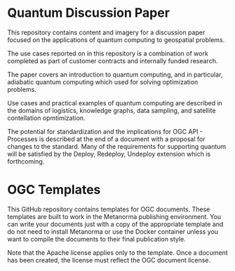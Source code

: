 # Quantum Discussion Paper

This repository contains content and imagery for a discussion paper focused on the applications of quantum computing to geospatial problems.

The use cases reported on in this repository is a combination of work completed as part of customer contracts and internally funded research.

The paper covers an introduction to quantum computing, and in particular, adiabatic quantum computing which used for solving optimization problems.

Use cases and practical examples of quantum computing are described in the domains of logistics, knowledge graphs, data sampling, and satellite contellation opmtimization. 

The potential for standardization and the implications for OGC API - Processes is described at the end of a document with a proposal for changes to the standard. Many of the requirements for supporting quantum will be satisfied by the Deploy, Redeploy, Undeploy extension which is forthcoming.

# OGC Templates

This GitHub repository contains templates for OGC documents. These templates are built to work in the Metanorma publishing environment. You can write your documents just with a copy of the appropriate template and do not need to install Metanorma or use the Docker container unless you want to compile the documents to their final publication style.

Note that the Apache license applies only to the template. Once a  document has been created, the license must reflect the OGC document license.


